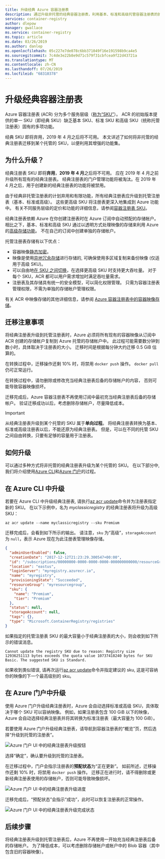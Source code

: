```yaml
---
title: 升级经典 Azure 容器注册表
description: 通过升级非托管的经典容器注册表，利用基本、标准和高级托管容器注册表的扩展功能集。
services: container-registry
author: dlepow
manager: gwallace
ms.service: container-registry
ms.topic: article
ms.date: 03/26/2019
ms.author: danlep
ms.openlocfilehash: 05c227e7de078c6bb371049f16e191598b9ca4e5
ms.sourcegitcommit: 7c4de3e22b8e9d71c579f31cbfcea9f22d43721a
ms.translationtype: MT
ms.contentlocale: zh-CN
ms.lasthandoff: 07/26/2019
ms.locfileid: "68310378"
---
```

# <a name="upgrade-a-classic-container-registry"></a>升级经典容器注册表

Azure 容器注册表 (ACR) 分为多个服务层级（[称为“SKU”](container-registry-skus.md)）。 ACR 的初始版本提供的单一 SKU（即经典 SKU）缺乏基本 SKU、标准 SKU 和高级 SKU（统称托管注册表）固有的多项功能。

经典 SKU 即将弃用，2019 年 4 月之后将不可用。 本文详述了如何将非托管的经典注册表迁移到某个托管的 SKU，以便利用其增强的功能集。

## <a name="why-upgrade"></a>为什么升级？

经典注册表 SKU 即将**弃用**，**2019 年 4 月**之后将不可用。 应在 2019 年 4 月之前升级所有现有的经典注册表。 经典注册表的门户管理功能将被淘汰。在 2019 年 4 月之后，用于创建新的经典注册表的功能将被禁用。

由于经典非托管注册表的计划弃用和有限功能，所有经典注册表应升级到托管注册表（基本、标准或高级）。 这些更高级 SKU 将注册表更深入地集成到 Azure 功能中。 有关不同服务层级的定价和功能的详细信息，请参阅[容器注册表 SKU](container-registry-skus.md)。

经典注册表依赖 Azure 在你创建注册表时在 Azure 订阅中自动预配的存储帐户。 相比之下，基本、标准和高级 SKU 通过以透明方式处理映像的存储来利用 Azure 的[高级存储功能](container-registry-storage.md)。 不在自己的订阅中创建单独的存储帐户。

托管注册表存储有以下优点：

* 容器映像[静态加密](container-registry-storage.md#encryption-at-rest)。
* 映像是使用[异地冗余存储](container-registry-storage.md#geo-redundant-storage)进行存储的, 可确保使用多区域复制来备份映像 (仅适用于高级 SKU)。
* 可以自由地[在 SKU 之间切换](container-registry-skus.md#changing-skus)，在选择更高级 SKU 时支持更大吞吐量。 对于每个 SKU，ACR 都可以用户需求增加时满足吞吐量需求。
* 注册表及其存储具有统一的安全模型，可以简化权限管理。 只需为容器注册表管理权限，不需为单独的存储帐户管理权限。

有关 ACR 中映像存储的其他详细信息，请参阅 [Azure 容器注册表中的容器映像存储](container-registry-storage.md)。

## <a name="migration-considerations"></a>迁移注意事项

将经典注册表升级到托管注册表时，Azure 必须将所有现有的容器映像从订阅中 ACR 创建的存储帐户复制到 Azure 托管的存储帐户中。 此过程可能需要数分钟到数小时，具体取决于注册表的大小。 迁移时间是根据每分钟大约迁移 0.5 GiB 估算的。

在转换过程中，迁移操作还剩 10% 时，将禁用 `docker push` 操作。 `docker pull` 仍可正常运行。

在转换过程中，请勿删除或修改充当经典注册表后备的存储帐户的内容， 否则可能导致容器映像损坏。

迁移完成后，Azure 容器注册表不再使用订阅中最初充当经典注册表后备的存储帐户。 验证迁移成功以后，考虑删除存储帐户，尽量降低成本。

>[!IMPORTANT]
> 从经典注册表升级到某个托管的 SKU 属于**单向过程**。 将经典注册表转换为基本、标准或高级注册表以后，不能还原为经典注册表。 但是，可以在不同的托管 SKU 之间自由转换，只要有足够的容量用于注册表。

## <a name="how-to-upgrade"></a>如何升级

可以通过多种方式将非托管的经典注册表升级为某个托管的 SKU。 在以下部分中, 我们将介绍使用[Azure CLI][azure-cli]和[Azure 门户][azure-portal]的过程。

## <a name="upgrade-in-azure-cli"></a>在 Azure CLI 中升级

若要在 Azure CLI 中升级经典注册表, 请执行[az acr update][az-acr-update]命令并为注册表指定新的 SKU。 在以下示例中，名为 *myclassicregistry* 的经典注册表将升级为高级 SKU：

```azurecli-interactive
az acr update --name myclassicregistry --sku Premium
```

迁移完成后，会看到如下所示的输出。 请注意，`sku` 为“高级”，`storageAccount` 为 `null`，表示 Azure 现在为此注册表管理映像存储。

```JSON
{
  "adminUserEnabled": false,
  "creationDate": "2017-12-12T21:23:29.300547+00:00",
  "id": "/subscriptions/00000000-0000-0000-0000-000000000000/resourceGroups/myresourcegroup/providers/Microsoft.ContainerRegistry/registries/myregistry",
  "location": "eastus",
  "loginServer": "myregistry.azurecr.io",
  "name": "myregistry",
  "provisioningState": "Succeeded",
  "resourceGroup": "myresourcegroup",
  "sku": {
    "name": "Premium",
    "tier": "Premium"
  },
  "status": null,
  "storageAccount": null,
  "tags": {},
  "type": "Microsoft.ContainerRegistry/registries"
}
```

如果指定的托管注册表 SKU 的最大容量小于经典注册表的大小，则会收到如下所示的错误消息。

`Cannot update the registry SKU due to reason: Registry size 12936251113 bytes exceeds the quota value 10737418240 bytes for SKU Basic. The suggested SKU is Standard.`

如果收到类似错误, 请再次运行[az acr update][az-acr-update]命令并指定建议的 sku, 这是可容纳你的映像的下一个最高级别的 sku。

## <a name="upgrade-in-azure-portal"></a>在 Azure 门户中升级

使用 Azure 门户升级经典注册表时，Azure 会自动选择标准或高级 SKU，具体取决于哪个 SKU 可以容纳映像。 例如，如果注册表包含 100 GiB 以下的映像，Azure 会自动选择经典注册表并将其转换为标准注册表（最大容量为 100 GiB）。

若要使用 Azure 门户升级经典注册表，请导航到容器注册表的“概览”页，然后选择“升级到托管的注册表”。

![Azure 门户 UI 中的经典注册表升级按钮][update-classic-01-upgrade]

选择“确定”，确认要升级到托管的注册表。

在迁移过程中，门户会指示注册表的**预配状态**为“正在更新”。 如前所述，迁移操作还剩 10% 时，将禁用 `docker push` 操作。 迁移正在进行时，请不得删除或更新经典注册表使用的存储帐户，否则可能导致映像损坏。

![Azure 门户 UI 中的经典注册表升级进度][update-classic-03-updating]

迁移完成后，“预配状态”会指示“成功”，此时可以恢复注册表的正常操作。

![Azure 门户 UI 中的经典注册表升级完成状态][update-classic-04-updated]

## <a name="next-steps"></a>后续步骤

将经典注册表升级到托管注册表后，Azure 不再使用一开始充当经典注册表后备的存储帐户。 为了降低成本，可以考虑删除存储帐户或帐户中的 Blob 容器（其中包含旧的容器映像）。

<!-- IMAGES -->
[update-classic-01-upgrade]: ./media/container-registry-upgrade/update-classic-01-upgrade.png
[update-classic-02-confirm]: ./media/container-registry-upgrade/update-classic-02-confirm.png
[update-classic-03-updating]: ./media/container-registry-upgrade/update-classic-03-updating.png
[update-classic-04-updated]: ./media/container-registry-upgrade/update-classic-04-updated.png

<!-- LINKS - internal -->
[az-acr-update]: /cli/azure/acr#az-acr-update
[azure-cli]: /cli/azure/install-azure-cli
[azure-portal]: https://portal.azure.com
